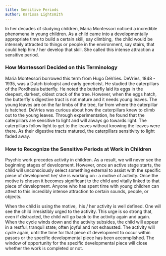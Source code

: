 ```yaml
---
title: Sensitive Periods
author: Karissa Lightsmith
---
```


In her decades of studying children, Maria Montessori noticed a incredible phenomena in young children. As a child came into a developmentally appropriate time to build a certain skill, say climbing,  the child would be intensely attracted to things or people in the environment, say stairs, that could help him / her develop that skill. She called this intense attraction a sensitive period.

### How Montessori Decided on this Terminology

Maria Montessori borrowed this term from Hugo DeVries. DeVries, 1848 - 1935, was a Dutch biologist and early geneticist. He studied the caterpillars of the Pordhesia butterfly. He noted the butterfly laid its eggs in the deepest, darkest, oldest crack of the tree. However, when the eggs hatch, the butterfly's digestive tract is not mature and it needs young leaves. The young leaves are on the far limbs of the tree, far from where the caterpillar is hatched. DeVries was curious about how the caterpillars knew to climb out to the young leaves. Through experimentation, he found that the caterpillars are sensitive to light and will always go towards light. The caterpillars follow light to get to the leaves without knowing the leaves were there. As their digestive tracts matured, the caterpillars sensitivity to light faded away.

### How to Recognize the Sensitive Periods at Work in Children

Psychic work precedes activity in children. As a result, we will never see the beginning stages of development. However, once an active stage starts, the child will unconsciously select something external to assist with the specific piece of development he/ she is working on : a motive of activity. Once the motive is chosen it becomes significant to the child and vitally linked to that piece of development. Anyone who has spent time with young children can attest to this incredibly intense attraction to certain sounds, people, or objects.

When the child is using the motive,  his / her activity is well defined. One will see the child irresistibly urged to the activity. This urge is so strong that, even if distracted, the child will go back to the activity again and again. When the cycle winds down and the activity subsides, the child will appear in a restful, tranquil state; often joyful and not exhausted. The activity will cycle again, until the time for that piece of development to occur within passes or the specific developmental piece has been accomplished. The window of opportunity for the specific developmental piece will close whether the work is completed or not.
